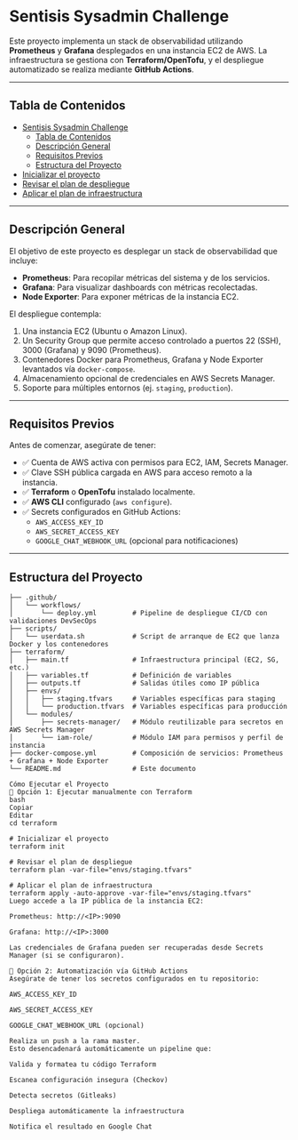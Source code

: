 # Sentisis Sysadmin Challenge

Este proyecto implementa un stack de observabilidad utilizando **Prometheus** y **Grafana** desplegados en una instancia EC2 de AWS. La infraestructura se gestiona con **Terraform/OpenTofu**, y el despliegue automatizado se realiza mediante **GitHub Actions**.

---

## Tabla de Contenidos

- [Sentisis Sysadmin Challenge](#sentisis-sysadmin-challenge)
  - [Tabla de Contenidos](#tabla-de-contenidos)
  - [Descripción General](#descripción-general)
  - [Requisitos Previos](#requisitos-previos)
  - [Estructura del Proyecto](#estructura-del-proyecto)
- [Inicializar el proyecto](#inicializar-el-proyecto)
- [Revisar el plan de despliegue](#revisar-el-plan-de-despliegue)
- [Aplicar el plan de infraestructura](#aplicar-el-plan-de-infraestructura)

---

## Descripción General

El objetivo de este proyecto es desplegar un stack de observabilidad que incluye:

- **Prometheus**: Para recopilar métricas del sistema y de los servicios.
- **Grafana**: Para visualizar dashboards con métricas recolectadas.
- **Node Exporter**: Para exponer métricas de la instancia EC2.

El despliegue contempla:

1. Una instancia EC2 (Ubuntu o Amazon Linux).
2. Un Security Group que permite acceso controlado a puertos 22 (SSH), 3000 (Grafana) y 9090 (Prometheus).
3. Contenedores Docker para Prometheus, Grafana y Node Exporter levantados vía `docker-compose`.
4. Almacenamiento opcional de credenciales en AWS Secrets Manager.
5. Soporte para múltiples entornos (ej. `staging`, `production`).

---

## Requisitos Previos

Antes de comenzar, asegúrate de tener:

- ✅ Cuenta de AWS activa con permisos para EC2, IAM, Secrets Manager.
- ✅ Clave SSH pública cargada en AWS para acceso remoto a la instancia.
- ✅ **Terraform** o **OpenTofu** instalado localmente.
- ✅ **AWS CLI** configurado (`aws configure`).
- ✅ Secrets configurados en GitHub Actions:
  - `AWS_ACCESS_KEY_ID`
  - `AWS_SECRET_ACCESS_KEY`
  - `GOOGLE_CHAT_WEBHOOK_URL` (opcional para notificaciones)

---

## Estructura del Proyecto

```plaintext
├── .github/
│   └── workflows/
│       └── deploy.yml         # Pipeline de despliegue CI/CD con validaciones DevSecOps
├── scripts/
│   └── userdata.sh            # Script de arranque de EC2 que lanza Docker y los contenedores
├── terraform/
│   ├── main.tf                # Infraestructura principal (EC2, SG, etc.)
│   ├── variables.tf           # Definición de variables
│   ├── outputs.tf             # Salidas útiles como IP pública
│   ├── envs/
│   │   ├── staging.tfvars     # Variables específicas para staging
│   │   └── production.tfvars  # Variables específicas para producción
│   └── modules/
│       ├── secrets-manager/   # Módulo reutilizable para secretos en AWS Secrets Manager
│       └── iam-role/          # Módulo IAM para permisos y perfil de instancia
├── docker-compose.yml         # Composición de servicios: Prometheus + Grafana + Node Exporter
└── README.md                  # Este documento

Cómo Ejecutar el Proyecto
🧪 Opción 1: Ejecutar manualmente con Terraform
bash
Copiar
Editar
cd terraform

# Inicializar el proyecto
terraform init

# Revisar el plan de despliegue
terraform plan -var-file="envs/staging.tfvars"

# Aplicar el plan de infraestructura
terraform apply -auto-approve -var-file="envs/staging.tfvars"
Luego accede a la IP pública de la instancia EC2:

Prometheus: http://<IP>:9090

Grafana: http://<IP>:3000

Las credenciales de Grafana pueden ser recuperadas desde Secrets Manager (si se configuraron).

🚀 Opción 2: Automatización vía GitHub Actions
Asegúrate de tener los secretos configurados en tu repositorio:

AWS_ACCESS_KEY_ID

AWS_SECRET_ACCESS_KEY

GOOGLE_CHAT_WEBHOOK_URL (opcional)

Realiza un push a la rama master.
Esto desencadenará automáticamente un pipeline que:

Valida y formatea tu código Terraform

Escanea configuración insegura (Checkov)

Detecta secretos (Gitleaks)

Despliega automáticamente la infraestructura

Notifica el resultado en Google Chat